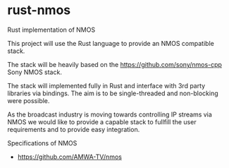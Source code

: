 # rust-nmos
Rust implementation of NMOS

This project will use the Rust language to provide an
NMOS compatible stack. 

The stack will be heavily based on the https://github.com/sony/nmos-cpp Sony NMOS stack.


The stack will implemented fully in Rust and interface with 3rd party libraries
via bindings. The aim is to be single-threaded and non-blocking were possible. 

As the broadcast industry is moving towards controlling IP streams via NMOS we would like to provide a capable stack to fullfill the user requirements and to provide easy integration. 

Specifications of NMOS 

- https://github.com/AMWA-TV/nmos
